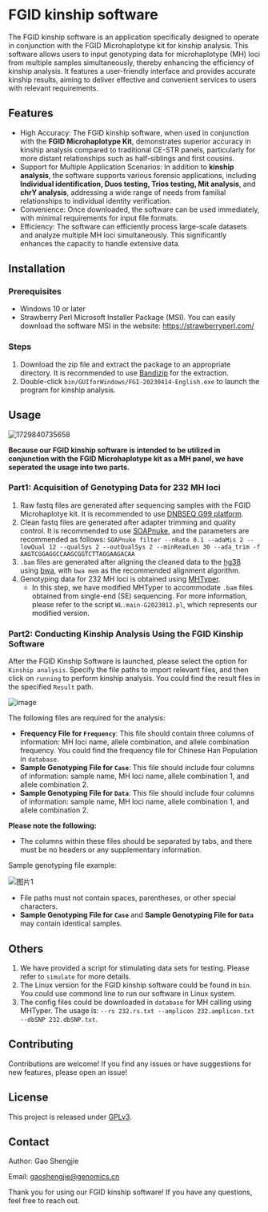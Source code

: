 # FGID kinship software

The FGID kinship software is an application specifically designed to operate in conjunction with the FGID Microhaplotype kit for kinship analysis. This software allows users to input genotyping data for microhaplotype (MH) loci from multiple samples simultaneously, thereby enhancing the efficiency of kinship analysis. It features a user-friendly interface and provides accurate kinship results, aiming to deliver effective and convenient services to users with relevant requirements.

## Features

- High Accuracy: The FGID kinship software, when used in conjunction with the __FGID Microhaplotype Kit__, demonstrates superior accuracy in kinship analysis compared to traditional CE-STR panels, particularly for more distant relationships such as half-siblings and first cousins.
- Support for Multiple Application Scenarios: In addition to __kinship analysis__, the software supports various forensic applications, including __Individual identification, Duos testing, Trios testing, Mit analysis__, and __chrY analysis__, addressing a wide range of needs from familial relationships to individual identity verification.
- Convenience: Once downloaded, the software can be used immediately, with minimal requirements for input file formats.
- Efficiency: The software can efficiently process large-scale datasets and analyze multiple MH loci simultaneously. This significantly enhances the capacity to handle extensive data.

## Installation

### Prerequisites

- Windows 10 or later
- Strawberry Perl Microsoft Installer Package (MSI). You can easily download the software MSI in the website: https://strawberryperl.com/ 

### Steps

1. Download the zip file and extract the package to an appropriate directory. It is recommended to use [Bandizip](https://www.bandisoft.com/bandizip/) for the extraction.
2. Double-click `bin/GUIforWindows/FGI-20230414-English.exe` to launch the program for kinship analysis.

## Usage

![1729840735658](https://github.com/user-attachments/assets/8f02c027-d51e-43bd-a4d1-85448105775f)

__Because our FGID kinship software is intended to be utilized in conjunction with the FGID Microhaplotype kit as a MH panel, we have seperated the usage into two parts.__

### Part1: Acquisition of Genotyping Data for 232 MH loci
1. Raw fastq files are generated after sequencing samples with the FGID Microhaplotye kit. It is recommended to use [DNBSEQ G99 platform](https://en.mgitech.cn/Home/Products/reagents_info/id/59.html).
2. Clean fastq files are generated after adapter trimming and quality control. It is recommended to use [SOAPnuke](https://github.com/BGI-flexlab/SOAPnuke), and the parameters are recommended as follows: `SOAPnuke filter --nRate 0.1 --adaMis 2 --lowQual 12 --qualSys 2 --outQualSys 2 --minReadLen 30 --ada_trim -f AAGTCGGAGGCCAAGCGGTCTTAGGAAGACAA`
3. `.bam` files are generated after aligning the cleaned data to the [hg38](https://www.ncbi.nlm.nih.gov/datasets/genome/GCF_000001405.40/) using [bwa](https://github.com/lh3/bwa), with `bwa mem` as the recommended alignment algorithm.
4. Genotyping data for 232 MH loci is obtained using [MHTyper](https://github.com/wangle-ifs/MHTyper).
   - In this step, we have modified MHTyper to accommodate `.bam` files obtained from single-end (SE) sequencing. For more information, please refer to the script `WL.main-G2023012.pl`, which represents our modified version.

### Part2: Conducting Kinship Analysis Using the FGID Kinship Software

After the FGID Kinship Software is launched, please select the option for `Kinship analysis`. Specify the file paths to import relevant files, and then click on `running` to perform kinship analysis. You could find the result files in the specified `Result` path.

![image](https://github.com/user-attachments/assets/c895caec-e77d-4e46-95c2-bad4eabdbdf0)

The following files are required for the analysis:

- __Frequency File for `Frequency`__: This file should contain three columns of information: MH loci name, allele combination, and allele combination frequency. You could find the frequency file for Chinese Han Population in `database`.
- __Sample Genotyping File for `Case`__: This file should include four columns of information: sample name, MH loci name, allele combination 1, and allele combination 2.
- __Sample Genotyping File for `Data`__: This file should include four columns of information: sample name, MH loci name, allele combination 1, and allele combination 2.

__Please note the following:__

- The columns within these files should be separated by tabs, and there must be no headers or any supplementary information.
  
Sample genotyping file example:

![图片1](https://github.com/user-attachments/assets/b39bf596-f20a-4e8e-a2ff-d5405dc6555c)

- File paths must not contain spaces, parentheses, or other special characters.
- __Sample Genotyping File for `Case`__ and __Sample Genotyping File for `Data`__ may contain identical samples.

## Others
1. We have provided a script for stimulating data sets for testing. Please refer to `simulate` for more details.
2. The Linux version for the FGID kinship software could be found in `bin`. You could use commond line to run our software in Linux system.
3. The config files could be downloaded in `database` for MH calling using MHTyper. The usage is: `--rs 232.rs.txt --amplicon 232.amplicon.txt --dbSNP 232.dbSNP.txt`.

## Contributing

Contributions are welcome! If you find any issues or have suggestions for new features, please open an issue!

## License

This project is released under [GPLv3](https://en.wikipedia.org/wiki/GNU_General_Public_License).

## Contact

Author: Gao Shengjie

Email: gaoshengjie@genomics.cn

Thank you for using our FGID kinship software! If you have any questions, feel free to reach out.

